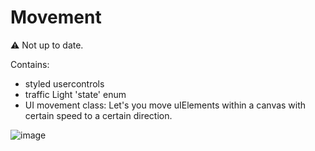 # Movement

⚠️ Not up to date.

Contains:
  - styled usercontrols
  - traffic Light 'state' enum
  - UI movement class:
    Let's you move uIElements within a canvas with certain speed to a certain direction.

![image](https://github.com/xGrimy/WPF-Traffic-Simulation/assets/105457539/ab4dde7f-16c1-4427-bc2b-76c9cc6403e6)
